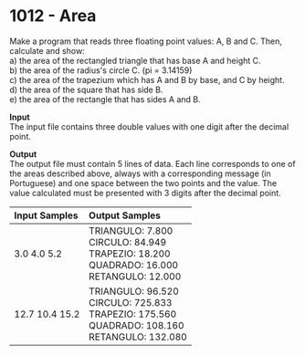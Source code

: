 # 1012 - Area

Make a program that reads three floating point values: A, B and C. Then, calculate and show:<br>
a) the area of the rectangled triangle that has base A and height C.<br>
b) the area of the radius's circle C. (pi = 3.14159)<br>
c) the area of the trapezium which has A and B by base, and C by height.<br>
d) the area of ​​the square that has side B.<br>
e) the area of the rectangle that has sides A and B.

**Input**<br>
The input file contains three double values with one digit after the decimal point.

**Output**<br>
The output file must contain 5 lines of data. Each line corresponds to one of the areas described above, always with a corresponding message (in Portuguese) and one space between the two points and the value. The value calculated must be presented with 3 digits after the decimal point.

| Input Samples     | Output Samples                                                                                                |
|:------------------|:--------------------------------------------------------------------------------------------------------------|
| 3.0 4.0 5.2       | TRIANGULO: 7.800  <br> CIRCULO: 84.949  <br> TRAPEZIO: 18.200  <br> QUADRADO: 16.000  <br> RETANGULO: 12.000  |
| 12.7 10.4 15.2    | TRIANGULO: 96.520 <br> CIRCULO: 725.833 <br> TRAPEZIO: 175.560 <br> QUADRADO: 108.160 <br> RETANGULO: 132.080 |